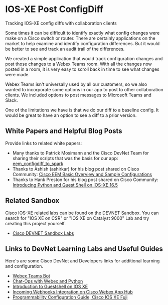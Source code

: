 IOS-XE Post ConfigDiff
=====================================
Tracking IOS-XE config diffs with collaboration clients 

Some times it can be difficult to identify exactly what config changes were make on a Cisco switch or router. There are certainly applications on the market to help examine and identify configuration differences. But it would be better to see and track an audit trail of the differences.

We created a simple application that would track configuration changes and post those changes to a Webex Teams room. With all the changes now posted in a room, it is very easy to scroll back in time to see what changes were made.

Webex Teams isn't universally used by all our customers, so we also wanted to incorporate some options in our app to post to other collaboration clients. We included options to post messages to Microsoft Teams and Slack.

One of the limitations we have is that we do our diff to a baseline config. It would be great to have an option to see a diff to a prior version.

## White Papers and Helpful Blog Posts
Provide links to related white papers:
* Many thanks to Patrick Mosimann and the Cisco DevNet Team for sharing their scripts that was the basis for our app:  [eem_configdiff_to_spark](https://github.com/CiscoDevNet/python_code_samples_network/tree/master/eem_configdiff_to_spark)
* Thanks to Ashish (ashirkar) for his blog post shared on Cisco Community:
  [Cisco EEM Basic Overview and Sample Configurations](https://community.cisco.com/t5/networking-documents/cisco-eem-basic-overview-and-sample-configurations/ta-p/3148479)
* Thanks to Hank Preston for his blog post shared on Cisco Community:
  [Introducing Python and Guest Shell on IOS-XE 16.5](https://community.cisco.com/t5/developer-general-blogs/introducing-python-and-guest-shell-on-ios-xe-16-5/ba-p/3661394)

## Related Sandbox
Cisco IOS-XE related labs can be found on the DEVNET Sandbox.  You can search for "IOS XE on CSR" or "IOS XE on Catalyst 9000" Lab and try creating this project yourself.
* [Cisco DEVNET Sandbox Labs](https://devnetsandbox.cisco.com)

## Links to DevNet Learning Labs and Useful Guides
Here's are some Cisco DevNet and Developers links for additional learning and configuration.
* [Webex Teams Bot](https://developer.webex.com/docs/bots)
* [Chat-Ops with Webex and Python](https://developer.cisco.com/learning/lab/collab-spark-chatops-bot-itp/step/1)
* [Introduction to Guestshell on IOS XE](https://developer.cisco.com/learning/modules/net_app_hosting)
* [Incoming Webhooks Integration on Cisco Webex App Hub](https://apphub.webex.com/messaging/applications/incoming-webhooks-cisco-systems-38054)
* [Programmability Configuration Guide, Cisco IOS XE Fuji](https://www.cisco.com/c/en/us/td/docs/ios-xml/ios/prog/configuration/167/b_167_programmability_cg/guest_shell.html)

